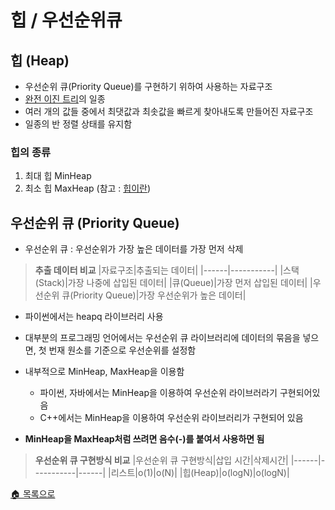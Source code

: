 # 힙 / 우선순위큐

## 힙 (Heap)
- 우선순위 큐(Priority Queue)를 구현하기 위하여 사용하는 자료구조
- [완전 이진 트리](../dataStructure/tree.md)의 일종
- 여러 개의 값들 중에서 최댓값과 최솟값을 빠르게 찾아내도록 만들어진 자료구조
- 일종의 반 정렬 상태를 유지함

### 힙의 종류
1. 최대 힙 MinHeap
2. 최소 힙 MaxHeap
(참고 : [힙이란](https://gmlwjd9405.github.io/2018/05/10/data-structure-heap.html))

## 우선순위 큐 (Priority Queue)
- 우선순위 큐 : 우선순위가 가장 높은 데이터를 가장 먼저 삭제

>**추출 데이터 비교**
>|자료구조|추출되는 데이터|
>|------|-----------|
>|스택(Stack)|가장 나중에 삽입된 데이터|
>|큐(Queue)|가장 먼저 삽입된 데이터|
>|우선순위 큐(Priority Queue)|가장 우선순위가 높은 데이터|

- 파이썬에서는 heapq 라이브러리 사용
- 대부분의 프로그래밍 언어에서는 우선순위 큐 라이브러리에 데이터의 묶음을 넣으면, 첫 번재 원소를 기준으로 우선순위를 설정함

- 내부적으로 MinHeap, MaxHeap을 이용함
    - 파이썬, 자바에서는 MinHeap을 이용하여 우선순위 라이브러라기 구현되어있음
    - C++에서는 MinHeap을 이용하여 우선순위 라이브러리가 구현되어 있음
- **MinHeap을 MaxHeap처럼 쓰려면 음수(-)를 붙여서 사용하면 됨**

>**우선순위 큐 구현방식 비교**
>|우선순위 큐 구현방식|삽입 시간|삭제시간|
>|------|-----------|------|
>|리스트|o(1)|o(N)|
>|힙(Heap)|o(logN)|o(logN)|

[🏠 목록으로](/README.md)